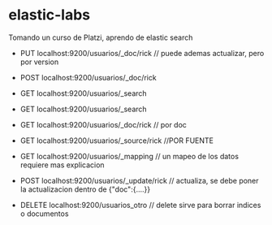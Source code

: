 # elastic-labs
Tomando un curso de Platzi, aprendo de elastic search

- PUT localhost:9200/usuarios/_doc/rick // puede ademas actualizar, pero por version
- POST localhost:9200/usuarios/_doc/rick
- GET localhost:9200/usuarios/_search
- GET localhost:9200/usuarios/_search
- GET localhost:9200/usuarios/_doc/rick // por doc
- GET localhost:9200/usuarios/_source/rick //POR FUENTE
- GET localhost:9200/usuarios/_mapping // un mapeo de los datos requiere mas explicacion

- POST localhost:9200/usuarios/_update/rick // actualiza, se debe poner la actualizacion dentro de {"doc":{....}}
- DELETE localhost:9200/usuarios_otro // delete sirve para borrar indices o documentos
